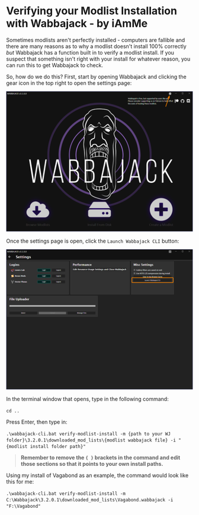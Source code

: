# Verifying your Modlist Installation with Wabbajack - by iAmMe

Sometimes modlists aren't perfectly installed - computers are fallible and there are many reasons as to why a modlist doesn't install 100% correctly *but* Wabbajack has a function built in to verify a modlist install. If you suspect that something isn't right with your install for whatever reason, you can run this to get Wabbajack to check.

So, how do we do this? First, start by opening Wabbajack and clicking the gear icon in the top right to open the settings page:

![](https://raw.githubusercontent.com/iAmMe27/WoD/main/img/WJWindow.png)

Once the settings page is open, click the `Launch Wabbajack CLI` button:

![](https://raw.githubusercontent.com/iAmMe27/WoD/main/img/WJCLI.png)

In the terminal window that opens, type in the following command: 

`cd ..`

Press Enter, then type in:

`.\wabbajack-cli.bat verify-modlist-install -m {path to your WJ folder}\3.2.0.1\downloaded_mod_lists\{modlist wabbajack file} -i "{modlist install folder path}"`

> **Remember to remove the `{ }` brackets in the command and edit those sections so that it points to your own install paths.**

Using my install of Vagabond as an example, the command would look like this for me:

`.\wabbajack-cli.bat verify-modlist-install -m C:\Wabbajack\3.2.0.1\downloaded_mod_lists\Vagabond.wabbajack -i "F:\Vagabond"`
